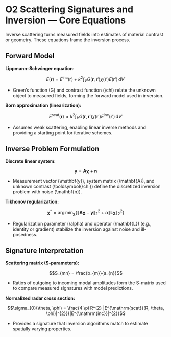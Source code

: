 # O2 Scattering Signatures and Inversion — Core Equations

Inverse scattering turns measured fields into estimates of material contrast or geometry. These equations frame the inversion process.

## Forward Model
**Lippmann–Schwinger equation:**

$$E(\mathbf{r}) = E^{\mathrm{inc}}(\mathbf{r}) + k^{2} \int_{V} G(\mathbf{r}, \mathbf{r}') \chi(\mathbf{r}') E(\mathbf{r}') \, \mathrm{d}V'$$

- Green’s function \(G\) and contrast function \(\chi\) relate the unknown object to measured fields, forming the forward model used in inversion.

**Born approximation (linearization):**

$$E^{\mathrm{scat}}(\mathbf{r}) \approx k^{2} \int_{V} G(\mathbf{r}, \mathbf{r}') \chi(\mathbf{r}') E^{\mathrm{inc}}(\mathbf{r}') \, \mathrm{d}V'$$

- Assumes weak scattering, enabling linear inverse methods and providing a starting point for iterative schemes.

## Inverse Problem Formulation
**Discrete linear system:**

$$\mathbf{y} = \mathbf{A} \boldsymbol{\chi} + \mathbf{n}$$

- Measurement vector \(\mathbf{y}\), system matrix \(\mathbf{A}\), and unknown contrast \(\boldsymbol{\chi}\) define the discretized inversion problem with noise \(\mathbf{n}\).

**Tikhonov regularization:**

$$\boldsymbol{\chi}^{\ast} = \arg\min_{\boldsymbol{\chi}} \left\{ \| \mathbf{A} \boldsymbol{\chi} - \mathbf{y} \|_{2}^{2} + \alpha \| \mathbf{L} \boldsymbol{\chi} \|_{2}^{2} \right\}$$

- Regularization parameter \(\alpha\) and operator \(\mathbf{L}\) (e.g., identity or gradient) stabilize the inversion against noise and ill-posedness.

## Signature Interpretation
**Scattering matrix (S-parameters):**

$$S_{mn} = \frac{b_{m}}{a_{n}}$$

- Ratios of outgoing to incoming modal amplitudes form the S-matrix used to compare measured signatures with model predictions.

**Normalized radar cross section:**

$$\sigma_{0}(\theta, \phi) = \frac{4 \pi R^{2} |E^{\mathrm{scat}}(R, \theta, \phi)|^{2}}{|E^{\mathrm{inc}}|^{2}}$$

- Provides a signature that inversion algorithms match to estimate spatially varying properties.
